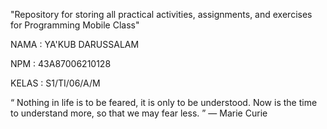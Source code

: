 "Repository for storing all practical activities, assignments, and exercises for Programming Mobile Class"

NAMA : YA'KUB DARUSSALAM

NPM : 43A87006210128

KELAS : S1/TI/06/A/M

“ Nothing in life is to be feared, it is only to be understood. Now is the time to understand more, so that we may fear less. ” — Marie Curie
